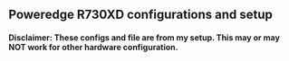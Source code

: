 ## Poweredge R730XD configurations and setup

#### Disclaimer: These configs and file are from my setup. This may or may NOT work for other hardware configuration.
